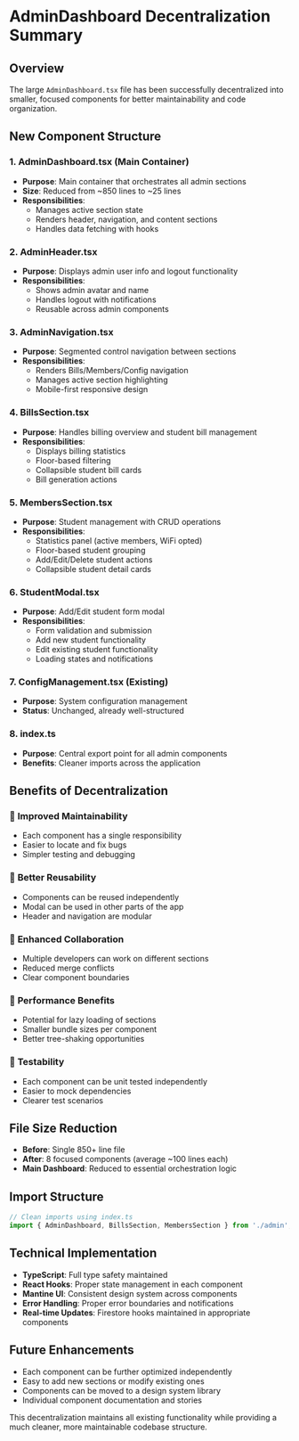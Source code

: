 # AdminDashboard Decentralization Summary

## Overview
The large `AdminDashboard.tsx` file has been successfully decentralized into smaller, focused components for better maintainability and code organization.

## New Component Structure

### 1. **AdminDashboard.tsx** (Main Container)
- **Purpose**: Main container that orchestrates all admin sections
- **Size**: Reduced from ~850 lines to ~25 lines
- **Responsibilities**:
  - Manages active section state
  - Renders header, navigation, and content sections
  - Handles data fetching with hooks

### 2. **AdminHeader.tsx**
- **Purpose**: Displays admin user info and logout functionality
- **Responsibilities**:
  - Shows admin avatar and name
  - Handles logout with notifications
  - Reusable across admin components

### 3. **AdminNavigation.tsx**
- **Purpose**: Segmented control navigation between sections
- **Responsibilities**:
  - Renders Bills/Members/Config navigation
  - Manages active section highlighting
  - Mobile-first responsive design

### 4. **BillsSection.tsx**
- **Purpose**: Handles billing overview and student bill management
- **Responsibilities**:
  - Displays billing statistics
  - Floor-based filtering
  - Collapsible student bill cards
  - Bill generation actions

### 5. **MembersSection.tsx**
- **Purpose**: Student management with CRUD operations
- **Responsibilities**:
  - Statistics panel (active members, WiFi opted)
  - Floor-based student grouping
  - Add/Edit/Delete student actions
  - Collapsible student detail cards

### 6. **StudentModal.tsx**
- **Purpose**: Add/Edit student form modal
- **Responsibilities**:
  - Form validation and submission
  - Add new student functionality
  - Edit existing student functionality
  - Loading states and notifications

### 7. **ConfigManagement.tsx** (Existing)
- **Purpose**: System configuration management
- **Status**: Unchanged, already well-structured

### 8. **index.ts**
- **Purpose**: Central export point for all admin components
- **Benefits**: Cleaner imports across the application

## Benefits of Decentralization

### 🎯 **Improved Maintainability**
- Each component has a single responsibility
- Easier to locate and fix bugs
- Simpler testing and debugging

### 🔄 **Better Reusability**
- Components can be reused independently
- Modal can be used in other parts of the app
- Header and navigation are modular

### 👥 **Enhanced Collaboration**
- Multiple developers can work on different sections
- Reduced merge conflicts
- Clear component boundaries

### 📱 **Performance Benefits**
- Potential for lazy loading of sections
- Smaller bundle sizes per component
- Better tree-shaking opportunities

### 🧪 **Testability**
- Each component can be unit tested independently
- Easier to mock dependencies
- Clearer test scenarios

## File Size Reduction
- **Before**: Single 850+ line file
- **After**: 8 focused components (average ~100 lines each)
- **Main Dashboard**: Reduced to essential orchestration logic

## Import Structure
```typescript
// Clean imports using index.ts
import { AdminDashboard, BillsSection, MembersSection } from './admin';
```

## Technical Implementation
- **TypeScript**: Full type safety maintained
- **React Hooks**: Proper state management in each component
- **Mantine UI**: Consistent design system across components
- **Error Handling**: Proper error boundaries and notifications
- **Real-time Updates**: Firestore hooks maintained in appropriate components

## Future Enhancements
- Each component can be further optimized independently
- Easy to add new sections or modify existing ones
- Components can be moved to a design system library
- Individual component documentation and stories

This decentralization maintains all existing functionality while providing a much cleaner, more maintainable codebase structure.
